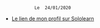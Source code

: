                 Le  24/01/2020

                

- [Le lien de mon profil sur Sololearn](https://www.sololearn.com/Profile/17191916)
